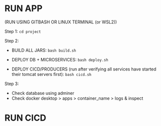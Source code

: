 # RUN APP

(RUN USING GITBASH OR LINUX TERMINAL (or WSL2))

Step 1:
   `cd project`

Step 2:
- BUILD ALL JARS:
   `bash build.sh`
  
- DEPLOY DB + MICROSERVICES:
   `bash deploy.sh`
   
- DEPLOY CICD/PRODUCERS 
   (run after verifying all services have started their tomcat servers first):
   `bash cicd.sh`
   
Step 3:
- Check database using adminer 
- Check docker desktop > apps > container_name > logs & inspect 


# RUN CICD
